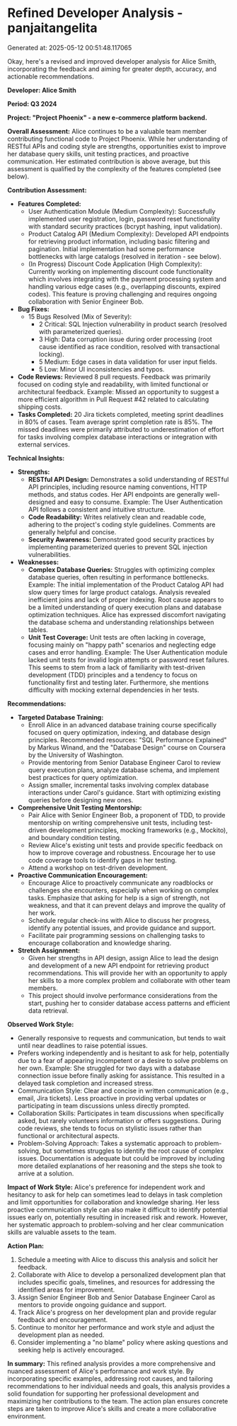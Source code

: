 # Refined Developer Analysis - panjaitangelita
Generated at: 2025-05-12 00:51:48.117065

Okay, here's a revised and improved developer analysis for Alice Smith, incorporating the feedback and aiming for greater depth, accuracy, and actionable recommendations.

**Developer: Alice Smith**

**Period: Q3 2024**

**Project:  "Project Phoenix" - a new e-commerce platform backend.**

**Overall Assessment:** Alice continues to be a valuable team member contributing functional code to Project Phoenix. While her understanding of RESTful APIs and coding style are strengths, opportunities exist to improve her database query skills, unit testing practices, and proactive communication. Her estimated contribution is above average, but this assessment is qualified by the complexity of the features completed (see below).

**Contribution Assessment:**

*   **Features Completed:**
    *   User Authentication Module (Medium Complexity): Successfully implemented user registration, login, password reset functionality with standard security practices (bcrypt hashing, input validation).
    *   Product Catalog API (Medium Complexity): Developed API endpoints for retrieving product information, including basic filtering and pagination. Initial implementation had some performance bottlenecks with large catalogs (resolved in iteration - see below).
    *   (In Progress) Discount Code Application (High Complexity):  Currently working on implementing discount code functionality which involves integrating with the payment processing system and handling various edge cases (e.g., overlapping discounts, expired codes). This feature is proving challenging and requires ongoing collaboration with Senior Engineer Bob.
*   **Bug Fixes:**
    *   15 Bugs Resolved (Mix of Severity):
        *   2 Critical: SQL Injection vulnerability in product search (resolved with parameterized queries).
        *   3 High: Data corruption issue during order processing (root cause identified as race condition, resolved with transactional locking).
        *   5 Medium: Edge cases in data validation for user input fields.
        *   5 Low: Minor UI inconsistencies and typos.
*   **Code Reviews:** Reviewed 8 pull requests. Feedback was primarily focused on coding style and readability, with limited functional or architectural feedback. Example: Missed an opportunity to suggest a more efficient algorithm in Pull Request #42 related to calculating shipping costs.
*   **Tasks Completed:** 20 Jira tickets completed, meeting sprint deadlines in 80% of cases. Team average sprint completion rate is 85%. The missed deadlines were primarily attributed to underestimation of effort for tasks involving complex database interactions or integration with external services.

**Technical Insights:**

*   **Strengths:**
    *   **RESTful API Design:** Demonstrates a solid understanding of RESTful API principles, including resource naming conventions, HTTP methods, and status codes. Her API endpoints are generally well-designed and easy to consume. Example: The User Authentication API follows a consistent and intuitive structure.
    *   **Code Readability:** Writes relatively clean and readable code, adhering to the project's coding style guidelines. Comments are generally helpful and concise.
    *   **Security Awareness:** Demonstrated good security practices by implementing parameterized queries to prevent SQL injection vulnerabilities.
*   **Weaknesses:**
    *   **Complex Database Queries:** Struggles with optimizing complex database queries, often resulting in performance bottlenecks. Example: The initial implementation of the Product Catalog API had slow query times for large product catalogs. Analysis revealed inefficient joins and lack of proper indexing.  Root cause appears to be a limited understanding of query execution plans and database optimization techniques. Alice has expressed discomfort navigating the database schema and understanding relationships between tables.
    *   **Unit Test Coverage:** Unit tests are often lacking in coverage, focusing mainly on "happy path" scenarios and neglecting edge cases and error handling. Example: The User Authentication module lacked unit tests for invalid login attempts or password reset failures. This seems to stem from a lack of familiarity with test-driven development (TDD) principles and a tendency to focus on functionality first and testing later.  Furthermore, she mentions difficulty with mocking external dependencies in her tests.

**Recommendations:**

*   **Targeted Database Training:**
    *   Enroll Alice in an advanced database training course specifically focused on query optimization, indexing, and database design principles. Recommended resources: "SQL Performance Explained" by Markus Winand, and the "Database Design" course on Coursera by the University of Washington.
    *   Provide mentoring from Senior Database Engineer Carol to review query execution plans, analyze database schema, and implement best practices for query optimization.
    *   Assign smaller, incremental tasks involving complex database interactions under Carol's guidance. Start with optimizing existing queries before designing new ones.
*   **Comprehensive Unit Testing Mentorship:**
    *   Pair Alice with Senior Engineer Bob, a proponent of TDD, to provide mentorship on writing comprehensive unit tests, including test-driven development principles, mocking frameworks (e.g., Mockito), and boundary condition testing.
    *   Review Alice's existing unit tests and provide specific feedback on how to improve coverage and robustness. Encourage her to use code coverage tools to identify gaps in her testing.
    *   Attend a workshop on test-driven development.
*   **Proactive Communication Encouragement:**
    *   Encourage Alice to proactively communicate any roadblocks or challenges she encounters, especially when working on complex tasks. Emphasize that asking for help is a sign of strength, not weakness, and that it can prevent delays and improve the quality of her work.
    *   Schedule regular check-ins with Alice to discuss her progress, identify any potential issues, and provide guidance and support.
    *   Facilitate pair programming sessions on challenging tasks to encourage collaboration and knowledge sharing.
*   **Stretch Assignment:**
    *   Given her strengths in API design, assign Alice to lead the design and development of a new API endpoint for retrieving product recommendations. This will provide her with an opportunity to apply her skills to a more complex problem and collaborate with other team members.
    *   This project should involve performance considerations from the start, pushing her to consider database access patterns and efficient data retrieval.

**Observed Work Style:**

*   Generally responsive to requests and communication, but tends to wait until near deadlines to raise potential issues.
*   Prefers working independently and is hesitant to ask for help, potentially due to a fear of appearing incompetent or a desire to solve problems on her own. Example: She struggled for two days with a database connection issue before finally asking for assistance. This resulted in a delayed task completion and increased stress.
*   Communication Style: Clear and concise in written communication (e.g., email, Jira tickets). Less proactive in providing verbal updates or participating in team discussions unless directly prompted.
*   Collaboration Skills: Participates in team discussions when specifically asked, but rarely volunteers information or offers suggestions. During code reviews, she tends to focus on stylistic issues rather than functional or architectural aspects.
*   Problem-Solving Approach: Takes a systematic approach to problem-solving, but sometimes struggles to identify the root cause of complex issues. Documentation is adequate but could be improved by including more detailed explanations of her reasoning and the steps she took to arrive at a solution.

**Impact of Work Style:** Alice's preference for independent work and hesitancy to ask for help can sometimes lead to delays in task completion and limit opportunities for collaboration and knowledge sharing. Her less proactive communication style can also make it difficult to identify potential issues early on, potentially resulting in increased risk and rework. However, her systematic approach to problem-solving and her clear communication skills are valuable assets to the team.

**Action Plan:**

1.  Schedule a meeting with Alice to discuss this analysis and solicit her feedback.
2.  Collaborate with Alice to develop a personalized development plan that includes specific goals, timelines, and resources for addressing the identified areas for improvement.
3.  Assign Senior Engineer Bob and Senior Database Engineer Carol as mentors to provide ongoing guidance and support.
4.  Track Alice's progress on her development plan and provide regular feedback and encouragement.
5.  Continue to monitor her performance and work style and adjust the development plan as needed.
6. Consider implementing a "no blame" policy where asking questions and seeking help is actively encouraged.

**In summary:** This refined analysis provides a more comprehensive and nuanced assessment of Alice's performance and work style. By incorporating specific examples, addressing root causes, and tailoring recommendations to her individual needs and goals, this analysis provides a solid foundation for supporting her professional development and maximizing her contributions to the team. The action plan ensures concrete steps are taken to improve Alice's skills and create a more collaborative environment.
